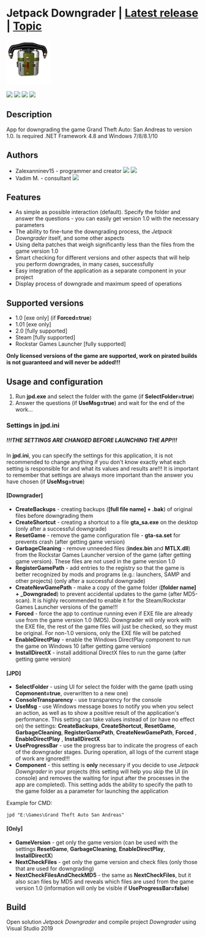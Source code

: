 # Jetpack Downgrader | [Latest release](https://github.com/Zalexanninev15/Jetpack-Downgrader/releases/latest) | [Topic](https://gtaforums.com/topic/969056-jetpack-downgrader)

![alt](https://github.com/Zalexanninev15/Jetpack-Downgrader/raw/main/logo.png)

[![](https://img.shields.io/badge/OS-Windows-informational?logo=windows)](https://github.com/Zalexanninev15/Jetpack-Downgrader)
[![](https://img.shields.io/github/v/release/Zalexanninev15/Jetpack-Downgrader)](https://github.com/Zalexanninev15/Jetpack-Downgrader/releases/latest)
[![](https://img.shields.io/github/downloads/Zalexanninev15/Jetpack-Downgrader/total.svg)](https://github.com/Zalexanninev15/Jetpack-Downgrader/releases)
[![](https://img.shields.io/badge/license-MIT-blue.svg)](LICENSE)

## Description

App for downgrading the game Grand Theft Auto: San Andreas to version 1.0. 
Is required .NET Framework 4.8 and Windows 7/8/8.1/10

## Authors

* Zalexanninev15 - programmer and creator [![](https://img.shields.io/badge/donate-QIWI-FF8C00.svg)](https://qiwi.com/n/ZALEXANNINEV15) [![](https://img.shields.io/badge/donate-YooMoney-8B3FFD.svg)](https://yoomoney.ru/to/410015106319420)
* Vadim M. - consultant [![](https://img.shields.io/badge/donate-Patreon-FF424D.svg)](https://www.patreon.com/NationalPepper)

## Features

* As simple as possible interaction (default). Specify the folder and answer the questions - you can easily get version 1.0 with the necessary parameters
* The ability to fine-tune the downgrading process, the *Jetpack Downgrader* itself, and some other aspects
* Using delta patches that weigh significantly less than the files from the game version 1.0
* Smart checking for different versions and other aspects that will help you perform downgrades, in many cases, successfully
* Easy integration of the application as a separate component in your project
* Display process of downgrade and maximum speed of operations

## Supported versions

* 1.0 [exe only] (if **Forced=true**)
* 1.01 [exe only] 
* 2.0 [fully supported]
* Steam [fully supported]
* Rockstar Games Launcher [fully supported]

**Only licensed versions of the game are supported, work on pirated builds is not guaranteed and will never be added!!!**

## Usage and configuration

1. Run **jpd.exe** and select the folder with the game (if **SelectFolder=true**)
2. Answer the questions (if **UseMsg=true**) and wait for the end of the work...

### Settings in jpd.ini

##### !!!THE SETTINGS ARE CHANGED BEFORE LAUNCHING THE APP!!!

In **jpd.ini**, you can specify the settings for this application, it is not recommended to change anything if you don't know exactly what each setting is responsible for and what its values and results are!!! It is important to remember that settings are always more important than the answer you have chosen (if **UseMsg=true**)


#### [Downgrader]

* **CreateBackups** - creating backups (**[full file name] + .bak**) of original files before downgrading them
* **CreateShortcut** - creating a shortcut to a file **gta_sa.exe** on the desktop (only after a successful downgrade)
* **ResetGame** - remove the game configuration file - **gta-sa.set** for prevents crash (after getting game version)
* **GarbageCleaning** - remove unneeded files (**index.bin** and **MTLX.dll**) from the Rockstar Games Launcher version of the game (after getting game version). These files are not used in the game version 1.0
* **RegisterGamePath** - add entries to the registry so that the game is better recognized by mods and programs (e.g.: launchers, SAMP and other projects) (only after a successful downgrade)
* **CreateNewGamePath** - make a copy of the game folder (**[folder name] + _Downgraded**) to prevent accidental updates to the game (after MD5-scan). It is highly recommended to enable it for the Steam/Rockstar Games Launcher versions of the game!!!
* **Forced** - force the app to continue running even if EXE file are already use from the game version 1.0 (MD5). Downgrader will only work with the EXE file, the rest of the game files will just be checked, so they must be original. For non-1.0 versions, only the EXE file will be patched
* **EnableDirectPlay** - enable the Windows DirectPlay component to run the game on Windows 10 (after getting game version)
* **InstallDirectX** - install additional DirectX files to run the game (after getting game version)

#### [JPD]

* **SelectFolder** - using UI for select the folder with the game (path using **Copmonent=true**, overwritten to a new one)
* **ConsoleTransparency** - use transparency for the console
* **UseMsg** - use Windows message boxes to notify you when you select an action, as well as to show a positive result of the application's performance. This setting can take values instead of (or have no effect on) the settings: **CreateBackups**, **CreateShortcut**, **ResetGame**, **GarbageCleaning**, **RegisterGamePath**, **CreateNewGamePath**, **Forced** , **EnableDirectPlay** , **InstallDirectX** 
* **UseProgressBar** - use the progress bar to indicate the progress of each of the downgrader stages. During operation, all logs of the current stage of work are ignored!!!
* **Component** - this setting is **only** necessary if you decide to use *Jetpack Downgrader* in your projects (this setting will help you skip the UI (in console) and removes the waiting for input after the processes in the app are completed). This setting adds the ability to specify the path to the game folder as a parameter for launching the application

 Example for CMD: 

  ```shell
jpd "E:\Games\Grand Theft Auto San Andreas"
  ```

#### [Only]

* **GameVersion** - get only the game version (can be used with the settings **ResetGame**, **GarbageCleaning**, **EnableDirectPlay**, **InstallDirectX**)
* **NextCheckFiles** - get only the game version and check files (only those that are used for downgrading)
* **NextCheckFilesAndCheckMD5** - the same as **NextCheckFiles**, but it also scan files by MD5 and reveals which files are used from the game version 1.0 (information will only be visible if **UseProgressBar=false**)

## Build

Open solution *Jetpack Downgrader* and compile project *Downgrader* using Visual Studio 2019